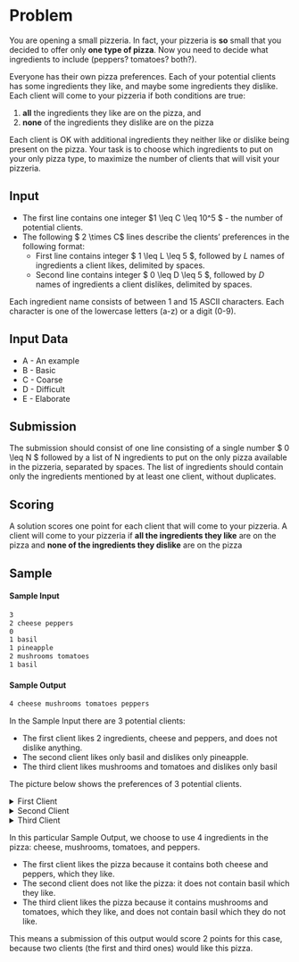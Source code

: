 # Problem

You are opening a small pizzeria. In fact, your pizzeria is **so** small that you decided to offer only **one type of pizza**. Now you need to decide what ingredients to include (peppers? tomatoes? both?).

Everyone has their own pizza preferences. Each of your potential clients has some ingredients they like, and maybe some ingredients they dislike. Each client will come to your pizzeria if both conditions are true:

1. **all** the ingredients they like are on the pizza, and 
2. **none** of the ingredients they dislike are on the pizza

Each client is OK with additional ingredients they neither like or dislike being present on the pizza. Your task is to choose which ingredients to put on your only pizza type, to maximize the number of clients that will visit your pizzeria.

## Input

* The first line contains one integer $1 \leq C \leq 10^5 $ - the number of potential clients.
* The following $ 2 \times C$ lines describe the clients’ preferences in the following format:
  * First line contains integer $ 1 \leq L \leq  5 $, followed by $L$ names of ingredients a client likes, delimited by spaces.
  * Second line contains integer $ 0 \leq D \leq  5 $, followed by $D$ names of ingredients a client dislikes, delimited by spaces.

Each ingredient name consists of between 1 and 15 ASCII characters. Each character is one of the lowercase letters (a-z) or a digit (0-9).

## Input Data

* A - An example
* B - Basic
* C - Coarse
* D - Difficult
* E - Elaborate

## Submission

The submission should consist of one line consisting of a single number $ 0 \leq N $ followed by a list of N ingredients to put on the only pizza available in the pizzeria, separated by spaces. The list of ingredients should contain only the ingredients mentioned by at least one client, without duplicates.

## Scoring

A solution scores one point for each client that will come to your pizzeria. A client will come to your pizzeria if **all the ingredients they like** are on the pizza and **none of the ingredients they dislike** are on the pizza

## Sample

#### Sample Input
```bash
3
2 cheese peppers
0
1 basil
1 pineapple
2 mushrooms tomatoes
1 basil
```

#### Sample Output
```bash
4 cheese mushrooms tomatoes peppers
```

In the Sample Input there are 3 potential clients:
* The first client likes 2 ingredients, cheese and peppers, and does not dislike anything.
* The second client likes only basil and dislikes only pineapple.
* The third client likes mushrooms and tomatoes and dislikes only basil

The picture below shows the preferences of 3 potential clients.

<details first>
<summary>First Client</summary>
<br>
<li> [Yes] cheese </li>
<li> [ ] basil </li>
<li> [ ] mushroom </li>
<li> [Yes] bell peppers </li>
<li> [ ] tomatoes </li>
<li> [ ] pineapple </li>
</details>

<details second>
<summary>Second Client</summary>
<br>
<ul>
<li> [ ] cheese </li>
<li> [Yes] basil </li>
<li> [ ] mushroom </li>
<li> [ ] bell peppers </li>
<li> [ ] tomatoes </li>
<li> [No] pineapple </li>
</ul>
</details>

<details third>
<summary>Third Client</summary>
<br>
<li> [ ] cheese </li>
<li> [No] basil </li>
<li> [Yes] mushroom </li>
<li> [ ] bell peppers </li>
<li> [Yes] tomatoes </li>
<li> [ ] pineapple </li>
</details>

In this particular Sample Output, we choose to use 4 ingredients in the pizza: cheese, mushrooms, tomatoes, and peppers.

* The first client likes the pizza because it contains both cheese and peppers, which they like.
* The second client does not like the pizza: it does not contain basil which they like.
* The third client likes the pizza because it contains mushrooms and tomatoes, which they like, and does not contain basil which they do not like.

This means a submission of this output would score 2 points for this case, because two clients (the first and third ones) would like this pizza.